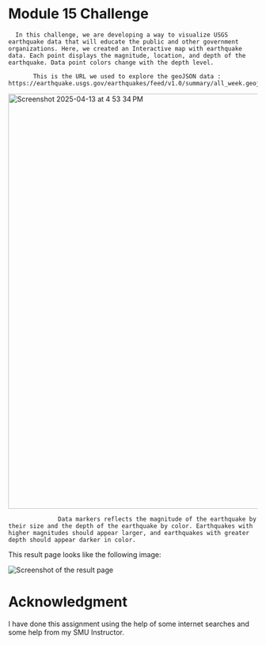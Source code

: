 # Module 15 Challenge     

      In this challenge, we are developing a way to visualize USGS earthquake data that will educate the public and other government organizations. Here, we created an Interactive map with earthquake data. Each point displays the magnitude, location, and depth of the earthquake. Data point colors change with the depth level.    

           This is the URL we used to explore the geoJSON data : https://earthquake.usgs.gov/earthquakes/feed/v1.0/summary/all_week.geojson


                   
<img width="839" alt="Screenshot 2025-04-13 at 4 53 34 PM" src="https://github.com/user-attachments/assets/c0c24e6c-70c6-4b48-9480-1efde9e0ec89" />      






                  Data markers reflects the magnitude of the earthquake by their size and the depth of the earthquake by color. Earthquakes with higher magnitudes should appear larger, and earthquakes with greater depth should appear darker in color.     
                            
This result page looks like the following image:
                  
![Screenshot of the result page](https://github.com/user-attachments/assets/4d9320aa-370e-4cde-99c9-30aeb3bbd027)


# Acknowledgment   
          
I have done this assignment using the help of some internet searches and some help from my SMU Instructor.
